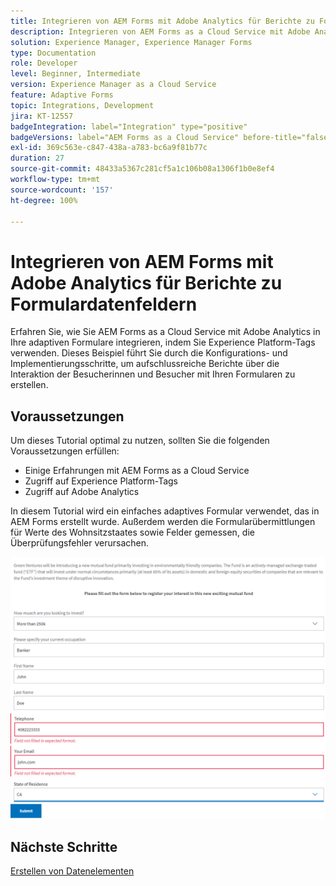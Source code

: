 ```yaml
---
title: Integrieren von AEM Forms mit Adobe Analytics für Berichte zu Formulardatenfeldern
description: Integrieren von AEM Forms as a Cloud Service mit Adobe Analytics für Berichte zu Formulardatenfeldern
solution: Experience Manager, Experience Manager Forms
type: Documentation
role: Developer
level: Beginner, Intermediate
version: Experience Manager as a Cloud Service
feature: Adaptive Forms
topic: Integrations, Development
jira: KT-12557
badgeIntegration: label="Integration" type="positive"
badgeVersions: label="AEM Forms as a Cloud Service" before-title="false"
exl-id: 369c563e-c847-438a-a783-bc6a9f81b77c
duration: 27
source-git-commit: 48433a5367c281cf5a1c106b08a1306f1b0e8ef4
workflow-type: tm+mt
source-wordcount: '157'
ht-degree: 100%

---
```


# Integrieren von AEM Forms mit Adobe Analytics für Berichte zu Formulardatenfeldern

Erfahren Sie, wie Sie AEM Forms as a Cloud Service mit Adobe Analytics in Ihre adaptiven Formulare integrieren, indem Sie Experience Platform-Tags verwenden. Dieses Beispiel führt Sie durch die Konfigurations- und Implementierungsschritte, um aufschlussreiche Berichte über die Interaktion der Besucherinnen und Besucher mit Ihren Formularen zu erstellen.

## Voraussetzungen

Um dieses Tutorial optimal zu nutzen, sollten Sie die folgenden Voraussetzungen erfüllen:

* Einige Erfahrungen mit AEM Forms as a Cloud Service
* Zugriff auf Experience Platform-Tags
* Zugriff auf Adobe Analytics

In diesem Tutorial wird ein einfaches adaptives Formular verwendet, das in AEM Forms erstellt wurde. Außerdem werden die Formularübermittlungen für Werte des Wohnsitzstaates sowie Felder gemessen, die Überprüfungsfehler verursachen.

![adaptive-form](assets/use-case.png)

## Nächste Schritte

[Erstellen von Datenelementen](./data-elements.md)